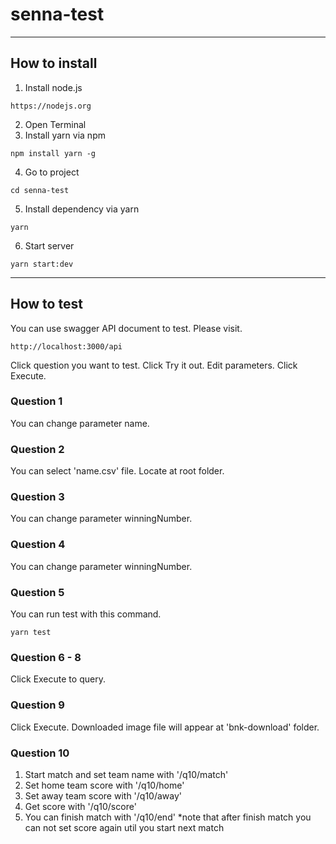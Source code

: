 # senna-test
---
## How to install
1. Install node.js
```
https://nodejs.org
```
2. Open Terminal
3. Install yarn via npm
```
npm install yarn -g
```
4. Go to project
```
cd senna-test
```
5. Install dependency via yarn
```
yarn
```
6. Start server
```
yarn start:dev
```
---
## How to test
You can use swagger API document to test.
Please visit.
```
http://localhost:3000/api
```
Click question you want to test.
Click Try it out.
Edit parameters.
Click Execute.

### Question 1
You can change parameter name.

### Question 2
You can select 'name.csv' file. Locate at root folder.

### Question 3
You can change parameter winningNumber.

### Question 4
You can change parameter winningNumber.

### Question 5
You can run test with this command.
```
yarn test
```

### Question 6 - 8
Click Execute to query.

### Question 9
Click Execute. Downloaded image file will appear at 'bnk-download' folder.

### Question 10
1. Start match and set team name with '/q10/match'
2. Set home team score with '/q10/home'
3. Set away team score with '/q10/away'
4. Get score with '/q10/score'
5. You can finish match with '/q10/end' *note that after finish match you can not set score again util you start next match
